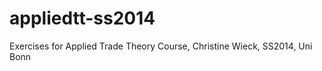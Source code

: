 appliedtt-ss2014
================

Exercises for Applied Trade Theory Course, Christine Wieck, SS2014, Uni Bonn
